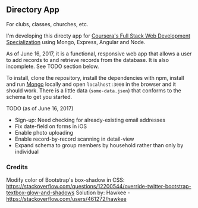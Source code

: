 ## Directory App
For clubs, classes, churches, etc.

I'm developing this directy app for [Coursera's Full Stack Web Development Specialization](https://www.coursera.org/specializations/full-stack) using Mongo, Express, Angular and Node.

As of June 16, 2017, it is a functional, responsive web app that allows a user to add records to and retrieve records from the database. It is also incomplete. See TODO section below.

To install, clone the repository, install the dependencies with npm, install and run [Mongo](https://www.mongodb.com/download-center?jmp=nav#community) locally and open `localhost:3000` in the browser and it should work. There is a little data (`some-data.json`) that conforms to the schema to get you started.

TODO (as of June 16, 2017)
- Sign-up: Need checking for already-existing email addresses
- Fix date-field on forms in iOS
- Enable photo uploading
- Enable record-by-record scanning in detail-view
- Expand schema to group members by household rather than only by individual

### Credits
Modify color of Bootstrap's box-shadow in CSS:
https://stackoverflow.com/questions/12200544/override-twitter-bootstrap-textbox-glow-and-shadows
Solution by: Hawkee - https://stackoverflow.com/users/461272/hawkee
